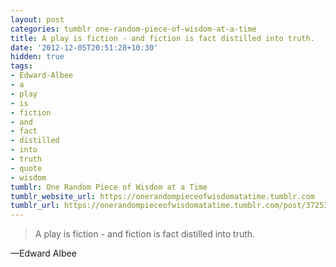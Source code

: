 ```yaml
---
layout: post
categories: tumblr one-random-piece-of-wisdom-at-a-time
title: A play is fiction - and fiction is fact distilled into truth.
date: '2012-12-05T20:51:28+10:30'
hidden: true
tags:
- Edward-Albee
- a
- play
- is
- fiction
- and
- fact
- distilled
- into
- truth
- quote
- wisdom
tumblr: One Random Piece of Wisdom at a Time
tumblr_website_url: https://onerandompieceofwisdomatatime.tumblr.com
tumblr_url: https://onerandompieceofwisdomatatime.tumblr.com/post/37253783697/a-play-is-fiction-and-fiction-is-fact-distilled
---
```

> A play is fiction - and fiction is fact distilled into truth.

—Edward Albee
